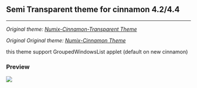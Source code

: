 ## Semi Transparent theme for cinnamon __4.2/4.4__
---
_Original theme: [Numix-Cinnamon-Transparent Theme](https://github.com/edoz90/numix-cinnamon-transparent)_

_Original Original theme: [Numix-Cinnamon Theme](https://github.com/zagortenay333/numix-cinnamon)_

this theme support GroupedWindowsList applet (default on new cinnamon)

### Preview
<img src="https://raw.githubusercontent.com/bomdia/numix-cinnamon-semi-transparent/master/screenshot.png" />

